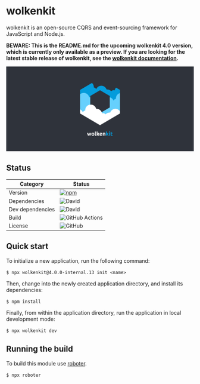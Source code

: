 # wolkenkit

wolkenkit is an open-source CQRS and event-sourcing framework for JavaScript and Node.js.

**BEWARE: This is the README.md for the upcoming wolkenkit 4.0 version, which is currently only available as a preview. If you are looking for the latest stable release of wolkenkit, see the [wolkenkit documentation](https://docs.wolkenkit.io/).**

![wolkenkit](assets/logo.png "wolkenkit")

## Status

| Category         | Status                                                                                                                                         |
| ---------------- | ---------------------------------------------------------------------------------------------------------------------------------------------- |
| Version          | [![npm](https://img.shields.io/npm/v/wolkenkit)](https://www.npmjs.com/package/wolkenkit)                                                      |
| Dependencies     | ![David](https://img.shields.io/david/thenativeweb/wolkenkit)                                                                                  |
| Dev dependencies | ![David](https://img.shields.io/david/dev/thenativeweb/wolkenkit)                                                                              |
| Build            | ![GitHub Actions](https://github.com/thenativeweb/wolkenkit/workflows/Release/badge.svg?branch=master) |
| License          | ![GitHub](https://img.shields.io/github/license/thenativeweb/wolkenkit)                                                                        |

## Quick start

To initialize a new application, run the following command:

```shell
$ npx wolkenkit@4.0.0-internal.13 init <name>
```

Then, change into the newly created application directory, and install its dependencies:

```shell
$ npm install
```

Finally, from within the application directory, run the application in local development mode:

```shell
$ npx wolkenkit dev
```

## Running the build

To build this module use [roboter](https://www.npmjs.com/package/roboter).

```shell
$ npx roboter
```
